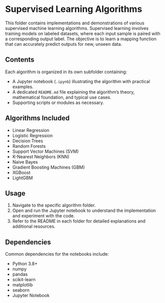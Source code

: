 # Supervised Learning Algorithms

This folder contains implementations and demonstrations of various supervised machine learning algorithms. Supervised learning involves training models on labeled datasets, where each input sample is paired with a corresponding output label. The objective is to learn a mapping function that can accurately predict outputs for new, unseen data.

## Contents

Each algorithm is organized in its own subfolder containing:

- A Jupyter notebook (`.ipynb`) illustrating the algorithm with practical examples.  
- A dedicated `README.md` file explaining the algorithm’s theory, mathematical foundation, and typical use cases.  
- Supporting scripts or modules as necessary.

## Algorithms Included

- Linear Regression  
- Logistic Regression  
- Decision Trees  
- Random Forests  
- Support Vector Machines (SVM)  
- K-Nearest Neighbors (KNN)  
- Naive Bayes  
- Gradient Boosting Machines (GBM)  
- XGBoost  
- LightGBM  


## Usage

1. Navigate to the specific algorithm folder.  
2. Open and run the Jupyter notebook to understand the implementation and experiment with the code.  
3. Refer to the README in each folder for detailed explanations and additional resources.

## Dependencies

Common dependencies for the notebooks include:

- Python 3.8+  
- numpy  
- pandas  
- scikit-learn  
- matplotlib  
- seaborn  
- Jupyter Notebook  




